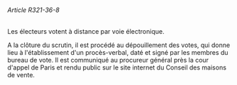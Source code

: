 ###### Article R321-36-8

Les électeurs votent à distance par voie électronique.

A la clôture du scrutin, il est procédé au dépouillement des votes, qui donne lieu à l'établissement d'un procès-verbal, daté et signé par les membres du bureau de vote. Il est communiqué au procureur général près la cour d'appel de Paris et rendu public sur le site internet du Conseil des maisons de vente.

